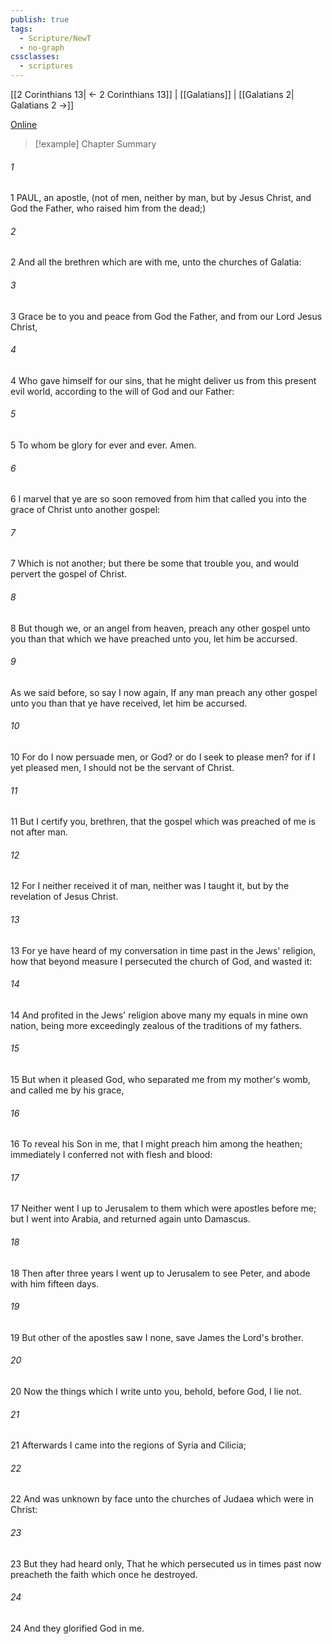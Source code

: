 ```yaml
---
publish: true
tags:
  - Scripture/NewT
  - no-graph
cssclasses:
  - scriptures
---
```

[[2 Corinthians 13| ← 2 Corinthians 13]] | [[Galatians]] | [[Galatians 2| Galatians 2 →]]

[Online](https://churchofjesuschrist.org/study/scriptures/nt/gal/1?lang=eng)

>[!example] Chapter Summary
>
###### 1
1 PAUL, an apostle, (not of men, neither by man, but by Jesus Christ, and God the Father, who raised him from the dead;)
###### 2
2 And all the brethren which are with me, unto the churches of Galatia:
###### 3
3 Grace be to you and peace from God the Father, and from our Lord Jesus Christ,
###### 4
4 Who gave himself for our sins, that he might deliver us from this present evil world, according to the will of God and our Father:
###### 5
5 To whom be glory for ever and ever. Amen.
###### 6
6 I marvel that ye are so soon removed from him that called you into the grace of Christ unto another gospel:
###### 7
7 Which is not another; but there be some that trouble you, and would pervert the gospel of Christ.
###### 8
8 But though we, or an angel from heaven, preach any other gospel unto you than that which we have preached unto you, let him be accursed.
###### 9
As we said before, so say I now again, If any man preach any other gospel unto you than that ye have received, let him be accursed.
###### 10
10 For do I now persuade men, or God? or do I seek to please men? for if I yet pleased men, I should not be the servant of Christ.
###### 11
11 But I certify you, brethren, that the gospel which was preached of me is not after man.
###### 12
12 For I neither received it of man, neither was I taught it, but by the revelation of Jesus Christ.
###### 13
13 For ye have heard of my conversation in time past in the Jews' religion, how that beyond measure I persecuted the church of God, and wasted it:
###### 14
14 And profited in the Jews' religion above many my equals in mine own nation, being more exceedingly zealous of the traditions of my fathers.
###### 15
15 But when it pleased God, who separated me from my mother's womb, and called me by his grace,
###### 16
16 To reveal his Son in me, that I might preach him among the heathen; immediately I conferred not with flesh and blood:
###### 17
17 Neither went I up to Jerusalem to them which were apostles before me; but I went into Arabia, and returned again unto Damascus.
###### 18
18 Then after three years I went up to Jerusalem to see Peter, and abode with him fifteen days.
###### 19
19 But other of the apostles saw I none, save James the Lord's brother.
###### 20
20 Now the things which I write unto you, behold, before God, I lie not.
###### 21
21 Afterwards I came into the regions of Syria and Cilicia;
###### 22
22 And was unknown by face unto the churches of Judaea which were in Christ:
###### 23
23 But they had heard only, That he which persecuted us in times past now preacheth the faith which once he destroyed.
###### 24
24 And they glorified God in me.



